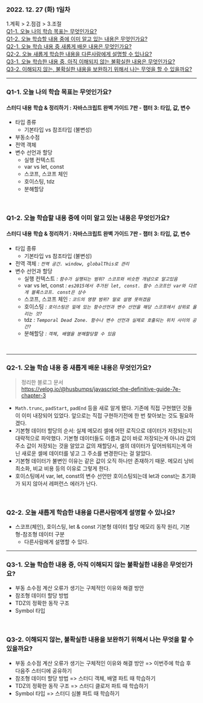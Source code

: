 ### 2022. 12. 27 (화) 1일차

1.계획 > 2.점검 > 3.조절  
[Q1-1. 오늘 나의 학습 목표는 무엇인가요?](#q1-1-오늘-나의-학습-목표는-무엇인가요)  
[Q1-2. 오늘 학습할 내용 중에 이미 알고 있는 내용은 무엇인가요?](#q1-2-오늘-학습할-내용-중에-이미-알고-있는-내용은-무엇인가요)  
[Q2-1. 오늘 학습 내용 중 새롭게 배운 내용은 무엇인가요?](#q2-1-오늘-학습-내용-중-새롭게-배운-내용은-무엇인가요)  
[Q2-2. 오늘 새롭게 학습한 내용을 다른사람에게 설명할 수 있나요?](#q2-2-오늘-새롭게-학습한-내용을-다른사람에게-설명할-수-있나요)  
[Q3-1. 오늘 학습한 내용 중, 아직 이해되지 않는 불확실한 내용은 무엇인가요?](#q3-1-오늘-학습한-내용-중-아직-이해되지-않는-불확실한-내용은-무엇인가요)  
[Q3-2. 이해되지 않는, 불확실한 내용을 보완하기 위해서 나는 무엇을 할 수 있을까요?](#q3-2-이해되지-않는-불확실한-내용을-보완하기-위해서-나는-무엇을-할-수-있을까요)

<hr>

### Q1-1. 오늘 나의 학습 목표는 무엇인가요?

#### 스터디 내용 학습 & 정리하기 : 자바스크립트 완벽 가이드 7판 - 챕터 3: 타입, 값, 변수

- 타입 종류
  - 기본타입 vs 참조타입 (불변성)
- 부동소수점
- 전역 객체
- 변수 선언과 할당
  - 실행 컨텍스트
  - var vs let, const
  - 스코프, 스코프 체인
  - 호이스팅, tdz
  - 분해할당

<br>

### Q1-2. 오늘 학습할 내용 중에 이미 알고 있는 내용은 무엇인가요?

#### 스터디 내용 학습 & 정리하기 : 자바스크립트 완벽 가이드 7판 - 챕터 3: 타입, 값, 변수

- 타입 종류
  - 기본타입 vs 참조타입 (불변성)
- 전역 객체 _: `전역 공간. window, globalThis로 관리`_
- 변수 선언과 할당
  - 실행 컨텍스트 _: `함수가 실행되는 범위? 스코프와 비슷한 개념으로 알고있음`_
  - var vs let, const _: `es2015에서 추가된 let, const. 함수 스코프인 var와 다르게 블록스코프. const은 상수`_
  - 스코프, 스코프 체인 _: `코드의 영향 범위? 말로 설명 못하겠음`_
  - 호이스팅 _: `호이스팅은 밑에 있는 함수선언과 변수 선언을 해당 스코프에서 상위로 올리는 것?`_
  - tdz _: `Temporal Dead Zone. 함수나 변수 선언과 실제로 호출되는 위치 사이의 공간?`_
  - 분해할당 _: `객체, 배열을 분해할당할 수 있음`_

<br>
<hr>

### Q2-1. 오늘 학습 내용 중 새롭게 배운 내용은 무엇인가요?

> 정리한 블로그 문서  
> https://velog.io/@husbumps/javascript-the-definitive-guide-7e-chapter-3

- `Math.trunc`, `padStart`, `padEnd` 등을 새로 알게 됐다. 기존에 직접 구현했던 것들이 이미 내장되어 있었다. 앞으로는 직접 구현하기전에 한 번 찾아보는 것도 필요하겠다.
- 기본형 데이터 할당의 순서: 실제 메모리 셀에 어떤 로직으로 데이터가 저장되는지 대략적으로 파악했다. 기본형 데이터들도 이름과 값이 바로 저장되는게 아니라 값의 주소 값이 저장되는 것을 알았고 값의 재할당시, 셀의 데이터가 덮어씌워지는게 아닌 새로운 셀에 데이터를 넣고 그 주소를 변경한다는 걸 알았다.
- 기본형 데이터가 불변인 이유는 같은 값이 오직 하나만 존재하기 때문. 메모리 낭비 최소화, 비교 비용 등의 이유로 그렇게 한다.
- 호이스팅에서 var, let, const의 변수 선언만 호이스팅되는데 let과 const는 초기화가 되지 않아서 레퍼런스 에러가 난다.

<br>

### Q2-2. 오늘 새롭게 학습한 내용을 다른사람에게 설명할 수 있나요?

- 스코프(체인), 호이스팅, let & const 기본형 데이터 할당 메모리 동작 원리, 기본형-참조형 데이터 구분
  - 다른사람에게 설명할 수 있다.

<hr>

### Q3-1. 오늘 학습한 내용 중, 아직 이해되지 않는 불확실한 내용은 무엇인가요?

- 부동 소수점 계산 오류가 생기는 구체적인 이유와 해결 방안
- 참조형 데이터 할당 방법
- TDZ의 정확한 동작 구조
- Symbol 타입

<br>

### Q3-2. 이해되지 않는, 불확실한 내용을 보완하기 위해서 나는 무엇을 할 수 있을까요?

- 부동 소수점 계산 오류가 생기는 구체적인 이유와 해결 방안 => 이번주에 학습 후 다음주 스터디에 공유하기
- 참조형 데이터 할당 방법 => 스터디 객체, 배열 파트 때 학습하기
- TDZ의 정확한 동작 구조 => 스터디 클로저 파트 때 학습하기
- Symbol 타입 => 스터디 심볼 파트 때 학습하기
